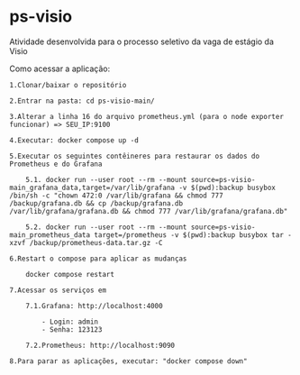 # ps-visio
Atividade desenvolvida para o processo seletivo da vaga de estágio da Visio

Como acessar a aplicação:

    1.Clonar/baixar o repositório
    
    2.Entrar na pasta: cd ps-visio-main/

    3.Alterar a linha 16 do arquivo prometheus.yml (para o node exporter funcionar) => SEU_IP:9100

    4.Executar: docker compose up -d

    5.Executar os seguintes contêineres para restaurar os dados do Prometheus e do Grafana

	    5.1. docker run --user root --rm --mount source=ps-visio-main_grafana_data,target=/var/lib/grafana -v $(pwd):backup busybox /bin/sh -c "chown 472:0 /var/lib/grafana && chmod 777 /backup/grafana.db && cp /backup/grafana.db /var/lib/grafana/grafana.db && chmod 777 /var/lib/grafana/grafana.db"
	    
	    5.2. docker run --user root --rm --mount source=ps-visio-main_prometheus_data target=/prometheus -v $(pwd):backup busybox tar -xzvf /backup/prometheus-data.tar.gz -C
    
    6.Restart o compose para aplicar as mudanças
    
    	docker compose restart

    7.Acessar os serviços em

        7.1.Grafana: http://localhost:4000
            
            - Login: admin
            - Senha: 123123

        7.2.Prometheus: http://localhost:9090

    8.Para parar as aplicações, executar: "docker compose down"
